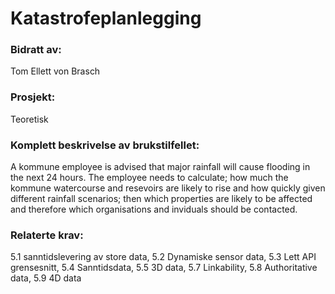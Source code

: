 # Katastrofeplanlegging
### Bidratt av: 
Tom Ellett von Brasch
### Prosjekt: 
Teoretisk
### Komplett beskrivelse av brukstilfellet: 
A kommune employee is advised that major rainfall will cause flooding in the next 24 hours. The employee needs to calculate; how much the kommune watercourse and resevoirs are likely to rise and how quickly given different rainfall scenarios; then which properties are likely to be affected and therefore which organisations and inviduals should be contacted.
### Relaterte krav:  
5.1 sanntidslevering av store data, 5.2 Dynamiske sensor data, 5.3 Lett API grensesnitt, 5.4 Sanntidsdata, 5.5 3D data, 5.7 Linkability, 5.8 Authoritative data, 5.9 4D data
